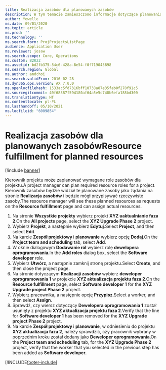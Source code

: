 ```yaml
---
title: Realizacja zasobów dla planowanych zasobów
description: W tym temacie zamieszczono informacje dotyczące planowania zasobów w ramach projektu.
author: Yowelle
ms.date: 09/01/2020
ms.topic: article
ms.prod: ''
ms.technology: ''
ms.search.form: ProjProjectsListPage
audience: Application User
ms.reviewer: josaw
ms.search.scope: Core, Operations
ms.custom: 82022
ms.assetid: bd2fb375-84c6-428a-8e54-f0f719045898
ms.search.region: Global
ms.author: andchoi
ms.search.validFrom: 2016-02-28
ms.dyn365.ops.version: AX 7.0.0
ms.openlocfilehash: 1533ac5fd7316bff10738a87e35fab0f270f91c5
ms.sourcegitcommit: 40f68387f594180af64a5e5c748b6efa188bd300
ms.translationtype: HT
ms.contentlocale: pl-PL
ms.lasthandoff: 05/10/2021
ms.locfileid: "6009854"
---
```

# <a name="resource-fulfillment-for-planned-resources"></a><span data-ttu-id="5077b-103">Realizacja zasobów dla planowanych zasobów</span><span class="sxs-lookup"><span data-stu-id="5077b-103">Resource fulfillment for planned resources</span></span>

[!include [banner](../includes/banner.md)]

<span data-ttu-id="5077b-104">Kierownik projektu może zaplanować wymagane role zasobów dla projektu.</span><span class="sxs-lookup"><span data-stu-id="5077b-104">A project manager can plan required resource roles for a project.</span></span> <span data-ttu-id="5077b-105">Kierownik zasobów będzie widział te planowane zasoby jako żądania na stronie **Realizacja zasobów** i będzie mógł przypisywać rzeczywiste zasoby.</span><span class="sxs-lookup"><span data-stu-id="5077b-105">The resource manager will see these planned resources as requests on the **Resource fulfillment** page and can assign actual resources.</span></span>

1. <span data-ttu-id="5077b-106">Na stronie **Wszystkie projekty** wybierz projekt **XYZ uaktualnianie faza 2**.</span><span class="sxs-lookup"><span data-stu-id="5077b-106">On the **All projects** page, select the **XYZ Upgrade Phase 2** project.</span></span>
2. <span data-ttu-id="5077b-107">Wybierz **Projekt**, a następnie wybierz **Edytuj**.</span><span class="sxs-lookup"><span data-stu-id="5077b-107">Select **Project**, and then select **Edit**.</span></span>
3. <span data-ttu-id="5077b-108">Na karcie **Zespół projektowy i planowanie** wybierz opcję **Dodaj**.</span><span class="sxs-lookup"><span data-stu-id="5077b-108">On the **Project team and scheduling** tab, select **Add**.</span></span>
4. <span data-ttu-id="5077b-109">W oknie dialogowym **Dodawanie ról** wybierz rolę **dewelopera oprogramowania**.</span><span class="sxs-lookup"><span data-stu-id="5077b-109">In the **Add roles** dialog box, select the **Software developer** role.</span></span>
5. <span data-ttu-id="5077b-110">Wybierz **Utwórz**, a następnie zamknij stronę projektu.</span><span class="sxs-lookup"><span data-stu-id="5077b-110">Select **Create**, and then close the project page.</span></span>
6. <span data-ttu-id="5077b-111">Na stronie dotyczącym **Realizacji zasobów** wybierz **deweloper oprogramowania 1** w projekcie **XYZ aktualizacja projektu faza 2**.</span><span class="sxs-lookup"><span data-stu-id="5077b-111">On the **Resource fulfillment** page, select **Software developer 1** for the **XYZ Upgrade project Phase 2** project.</span></span>
7. <span data-ttu-id="5077b-112">Wybierz pracownika, a następnie opcję **Przypisz**.</span><span class="sxs-lookup"><span data-stu-id="5077b-112">Select a worker, and then select **Assign**.</span></span>
8. <span data-ttu-id="5077b-113">Sprawdź, czy wiersz dotyczący **Dewelopera oprogramowania 1** został usunięty z projektu **XYZ aktualizacja projektu faza 2**.</span><span class="sxs-lookup"><span data-stu-id="5077b-113">Verify that the line for **Software developer 1** has been removed for the **XYZ Upgrade project Phase 2** project.</span></span>
9. <span data-ttu-id="5077b-114">Na karcie **Zespół projektowy i planowanie**, w odniesieniu do projektu **XYZ aktualizacja faza 2**, należy sprawdzić, czy pracownik wybrany w poprzednim kroku został dodany jako **Deweloper oprogramowania**.</span><span class="sxs-lookup"><span data-stu-id="5077b-114">On the **Project team and scheduling** tab, for the **XYZ Upgrade Phase 2** project, verify that the worker that you selected in the previous step has been added as **Software developer**.</span></span>


[!INCLUDE[footer-include](../includes/footer-banner.md)]